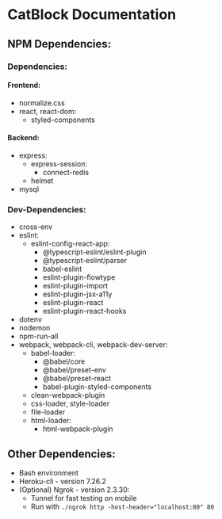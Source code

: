 # CatBlock Documentation

## NPM Dependencies:

### Dependencies:

#### Frontend:
* normalize.css
* react, react-dom:
  * styled-components

#### Backend:
* express:
  * express-session:
    * connect-redis
  * helmet
* mysql

### Dev-Dependencies:
* cross-env
* eslint:
  * eslint-config-react-app:
    * @typescript-eslint/eslint-plugin
    * @typescript-eslint/parser
    * babel-eslint
    * eslint-plugin-flowtype
    * eslint-plugin-import
    * eslint-plugin-jsx-a11y
    * eslint-plugin-react
    * eslint-plugin-react-hooks
* dotenv
* nodemon
* npm-run-all
* webpack, webpack-cli, webpack-dev-server:
  * babel-loader:
    * @babel/core
    * @babel/preset-env
    * @babel/preset-react
    * babel-plugin-styled-components
  * clean-webpack-plugin
  * css-loader, style-loader
  * file-loader
  * html-loader:
    * html-webpack-plugin

## Other Dependencies:
* Bash environment
* Heroku-cli - version 7.26.2
* (Optional) Ngrok - version 2.3.30:
  * Tunnel for fast testing on mobile
  * Run with `./ngrok http -host-header="localhost:80" 80`
